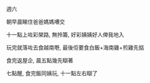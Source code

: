 週六

朝早晨睇住爸爸媽媽嘈交

十一點上咗彩榮路, 無拎籌, 好彩姨姨好人俾我地入

玩完就落咗去食越南嘢, 最後佢要食白飯+海南雞+煎雞先掂

食完返屋企, 晨五點幾先瞓著

七點醒, 食完飯同姨玩, 十一點左右瞓了
